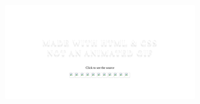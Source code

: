<svg fill="none" viewBox="0 0 1200 600" height="600" xmlns="http://www.w3.org/2000/svg">

<foreignObject width="100%" height="100%">
        <style>
		    .container {
			font-family: 'Fira Code';
			display: flex;
			flex-direction: column;
			align-items: center;
			justify-content: center;
			margin: 0;
			width: 100%;
			height: 600px;
			background: #FFF;
			background-size: 600% 400%;
			animation: gradientBackground 10s ease infinite;
			border-radius: 10px;
			color: white;
			text-align: center;
            }
            .containerSkill {
                padding: 10rem;
            }
			h1 {
	    		font-size: 50px;
				line-height: 1.3;
				letter-spacing: 5px;
				text-transform: uppercase;
				text-shadow:
			    	0 1px 0 #efefef,
					0 2px 0 #efefef,
					0 3px 0 #efefef,
					0 4px 0 #efefef,
					0 12px 5px rgba(0, 0, 0, 0.1);
				animation: rotate ease-in-out 1s infinite alternate;
			}
			p {
		    	font-size: 20px;
                color: #000;
				animation: 5s ease 0s normal forwards 1 fadeIn;
			}
        </style>

<div class="container">
    <h1>Made with HTML &amp; CSS<br/>not an animated GIF</h1>
	<p>Click to see the source</p>
    <div>
    <img align="left" alt="javascript" height="32" width="32" src="https://cdn.jsdelivr.net/npm/simple-icons@v3/icons/javascript.svg" />
    <img align="left" alt="redux" height="32" width="32" src="https://cdn.jsdelivr.net/npm/simple-icons@v3/icons/redux.svg" />
    <img align="left" alt="styled-component" height="32" width="32" src="https://cdn.jsdelivr.net/npm/simple-icons@v3/icons/styled-components.svg" />
    <img align="left" alt="typescript" height="32" width="32" src="https://cdn.jsdelivr.net/npm/simple-icons@v3/icons/typescript.svg" />
    <img align="left" alt="kotlin" height="32" width="32" src="https://cdn.jsdelivr.net/npm/simple-icons@v3/icons/kotlin.svg" />
    <img align="left" alt="flutter" height="32" width="32" src="https://cdn.jsdelivr.net/npm/simple-icons@v3/icons/flutter.svg" />
    <img align="left" alt="php" height="32" width="32" src="https://cdn.jsdelivr.net/npm/simple-icons@v3/icons/php.svg" />
    <img align="left" alt="vscode" height="32" width="32" src="https://cdn.jsdelivr.net/npm/simple-icons@v3/icons/visualstudiocode.svg" />
    <img align="left" alt="aws" height="32" width="32" src="https://cdn.jsdelivr.net/npm/simple-icons@v3/icons/amazonaws.svg" />
    <img align="left" alt="docker" height="32" width="32" src="https://cdn.jsdelivr.net/npm/simple-icons@v3/icons/docker.svg" />
    <img align="left" alt="as" height="32" width="32" src="https://cdn.jsdelivr.net/npm/simple-icons@v3/icons/androidstudio.svg" />
    </div>
</div>
</foreignObject>
</svg>